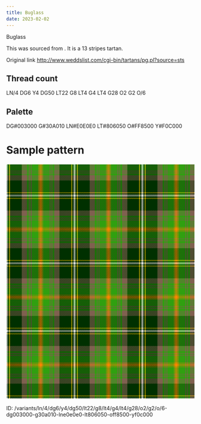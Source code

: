 ```yaml
---
title: Buglass
date: 2023-02-02
---
```

Buglass

This was sourced from <no value>.  It is a 13 stripes tartan.

Original link http://www.weddslist.com/cgi-bin/tartans/pg.pl?source=sts

## Thread count
LN/4 DG6 Y4 DG50 LT22 G8 LT4 G4 LT4 G28 O2 G2 O/6

## Palette
DG#003000 G#30A010 LN#E0E0E0 LT#806050 O#FF8500 Y#F0C000

# Sample pattern

![Tartan detail](tartan.png "LN/4 DG6 Y4 DG50 LT22 G8 LT4 G4 LT4 G28 O2 G2 O/6 tartan")

ID: /variants/ln/4/dg6/y4/dg50/lt22/g8/lt4/g4/lt4/g28/o2/g2/o/6-dg003000-g30a010-lne0e0e0-lt806050-off8500-yf0c000